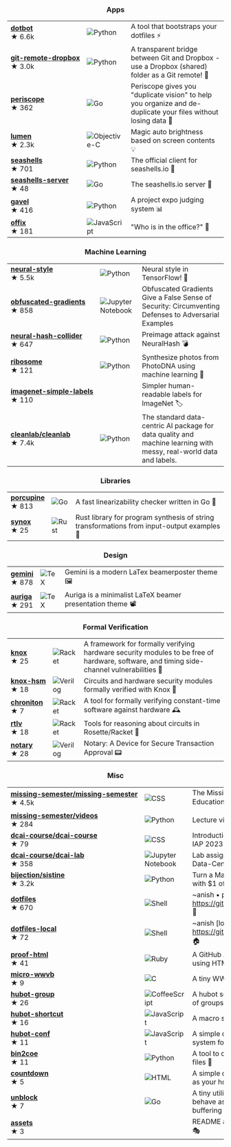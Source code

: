 <h3 align="center">Apps</h3>

| | | |
|---|---|---|
| [**dotbot**](https://github.com/anishathalye/dotbot) <br /> ★⁠ ⁠6.6k | ![Python](https://img.shields.io/badge/python-%233670A0?style=for-the-badge&logo=python&logoColor=ffdd54) | A tool that bootstraps your dotfiles ⚡️ |
| [**git⁠-⁠remote⁠-⁠dropbox**](https://github.com/anishathalye/git-remote-dropbox) <br /> ★⁠ ⁠3.0k | ![Python](https://img.shields.io/badge/python-%233670A0?style=for-the-badge&logo=python&logoColor=ffdd54) | A transparent bridge between Git and Dropbox - use a Dropbox (shared) folder as a Git remote! 🎁 |
| [**periscope**](https://github.com/anishathalye/periscope) <br /> ★⁠ ⁠362 | ![Go](https://img.shields.io/badge/go-%2300ADD8.svg?style=for-the-badge&logo=go&logoColor=white) | Periscope gives you "duplicate vision" to help you organize and de-duplicate your files without losing data 🔭 |
| [**lumen**](https://github.com/anishathalye/lumen) <br /> ★⁠ ⁠2.3k | ![Objective-C](https://img.shields.io/badge/objective--c-%23387bcc.svg?style=for-the-badge&logo=apple&logoColor=white) | Magic auto brightness based on screen contents 💡 |
| [**seashells**](https://github.com/anishathalye/seashells) <br /> ★⁠ ⁠701 | ![Python](https://img.shields.io/badge/python-%233670A0?style=for-the-badge&logo=python&logoColor=ffdd54) | The official client for seashells.io 🐚 |
| [**seashells⁠-⁠server**](https://github.com/anishathalye/seashells-server) <br /> ★⁠ ⁠48 | ![Go](https://img.shields.io/badge/go-%2300ADD8.svg?style=for-the-badge&logo=go&logoColor=white) | The seashells.io server 🐚 |
| [**gavel**](https://github.com/anishathalye/gavel) <br /> ★⁠ ⁠416 | ![Python](https://img.shields.io/badge/python-%233670A0?style=for-the-badge&logo=python&logoColor=ffdd54) | A project expo judging system 📊 |
| [**offix**](https://github.com/anishathalye/offix) <br /> ★⁠ ⁠181 | ![JavaScript](https://img.shields.io/badge/javascript-%23323330.svg?style=for-the-badge&logo=javascript&logoColor=%23F7DF1E) | "Who is in the office?" 👀 |

<h3 align="center">Machine Learning</h3>

| | | |
|---|---|---|
| [**neural⁠-⁠style**](https://github.com/anishathalye/neural-style) <br /> ★⁠ ⁠5.5k | ![Python](https://img.shields.io/badge/python-%233670A0?style=for-the-badge&logo=python&logoColor=ffdd54) | Neural style in TensorFlow! 🎨 |
| [**obfuscated⁠-⁠gradients**](https://github.com/anishathalye/obfuscated-gradients) <br /> ★⁠ ⁠858 | ![Jupyter Notebook](https://img.shields.io/badge/jupyter-%23FA0F00.svg?style=for-the-badge&logo=jupyter&logoColor=white) | Obfuscated Gradients Give a False Sense of Security: Circumventing Defenses to Adversarial Examples |
| [**neural⁠-⁠hash⁠-⁠collider**](https://github.com/anishathalye/neural-hash-collider) <br /> ★⁠ ⁠647 | ![Python](https://img.shields.io/badge/python-%233670A0?style=for-the-badge&logo=python&logoColor=ffdd54) | Preimage attack against NeuralHash 💣 |
| [**ribosome**](https://github.com/anishathalye/ribosome) <br /> ★⁠ ⁠121 | ![Python](https://img.shields.io/badge/python-%233670A0?style=for-the-badge&logo=python&logoColor=ffdd54) | Synthesize photos from PhotoDNA using machine learning 🌱 |
| [**imagenet⁠-⁠simple⁠-⁠labels**](https://github.com/anishathalye/imagenet-simple-labels) <br /> ★⁠ ⁠110 |  | Simpler human-readable labels for ImageNet 🏷 |
| [**cleanlab⁠/⁠cleanlab**](https://github.com/cleanlab/cleanlab) <br /> ★⁠ ⁠7.4k | ![Python](https://img.shields.io/badge/python-%233670A0?style=for-the-badge&logo=python&logoColor=ffdd54) | The standard data-centric AI package for data quality and machine learning with messy, real-world data and labels. |

<h3 align="center">Libraries</h3>

| | | |
|---|---|---|
| [**porcupine**](https://github.com/anishathalye/porcupine) <br /> ★⁠ ⁠813 | ![Go](https://img.shields.io/badge/go-%2300ADD8.svg?style=for-the-badge&logo=go&logoColor=white) | A fast linearizability checker written in Go 🔎 |
| [**synox**](https://github.com/anishathalye/synox) <br /> ★⁠ ⁠25 | ![Rust](https://img.shields.io/badge/rust-%23000000.svg?style=for-the-badge&logo=rust&logoColor=white) | Rust library for program synthesis of string transformations from input-output examples 🔮 |

<h3 align="center">Design</h3>

| | | |
|---|---|---|
| [**gemini**](https://github.com/anishathalye/gemini) <br /> ★⁠ ⁠878 | ![TeX](https://img.shields.io/badge/latex-%23008080.svg?style=for-the-badge&logo=latex&logoColor=white) | Gemini is a modern LaTex beamerposter theme 🖼 |
| [**auriga**](https://github.com/anishathalye/auriga) <br /> ★⁠ ⁠291 | ![TeX](https://img.shields.io/badge/latex-%23008080.svg?style=for-the-badge&logo=latex&logoColor=white) | Auriga is a minimalist LaTeX beamer presentation theme 📽 |

<h3 align="center">Formal Verification</h3>

| | | |
|---|---|---|
| [**knox**](https://github.com/anishathalye/knox) <br /> ★⁠ ⁠25 | ![Racket](https://img.shields.io/badge/racket-%233d5ea6.svg?style=for-the-badge&logo=racket&logoColor=white) | A framework for formally verifying hardware security modules to be free of hardware, software, and timing side-channel vulnerabilities 🔏 |
| [**knox⁠-⁠hsm**](https://github.com/anishathalye/knox-hsm) <br /> ★⁠ ⁠18 | ![Verilog](https://img.shields.io/badge/verilog-%23f6624d.svg?style=for-the-badge&logoColor=white) | Circuits and hardware security modules formally verified with Knox 🔐 |
| [**chroniton**](https://github.com/anishathalye/chroniton) <br /> ★⁠ ⁠7 | ![Racket](https://img.shields.io/badge/racket-%233d5ea6.svg?style=for-the-badge&logo=racket&logoColor=white) | A tool for formally verifying constant-time software against hardware 🕰️ |
| [**rtlv**](https://github.com/anishathalye/rtlv) <br /> ★⁠ ⁠18 | ![Racket](https://img.shields.io/badge/racket-%233d5ea6.svg?style=for-the-badge&logo=racket&logoColor=white) | Tools for reasoning about circuits in Rosette/Racket 🔌 |
| [**notary**](https://github.com/anishathalye/notary) <br /> ★⁠ ⁠28 | ![Verilog](https://img.shields.io/badge/verilog-%23f6624d.svg?style=for-the-badge&logoColor=white) | Notary: A Device for Secure Transaction Approval 📟 |

<h3 align="center">Misc</h3>

| | | |
|---|---|---|
| [**missing⁠-⁠semester⁠/⁠missing⁠-⁠semester**](https://github.com/missing-semester/missing-semester) <br /> ★⁠ ⁠4.5k | ![CSS](https://img.shields.io/badge/css3-%231572B6.svg?style=for-the-badge&logo=css3&logoColor=white) | The Missing Semester of Your CS Education 📚 |
| [**missing⁠-⁠semester⁠/⁠videos**](https://github.com/missing-semester/videos) <br /> ★⁠ ⁠284 | ![Python](https://img.shields.io/badge/python-%233670A0?style=for-the-badge&logo=python&logoColor=ffdd54) | Lecture video processing scripts 🎥 |
| [**dcai⁠-⁠course⁠/⁠dcai⁠-⁠course**](https://github.com/dcai-course/dcai-course) <br /> ★⁠ ⁠79 | ![CSS](https://img.shields.io/badge/css3-%231572B6.svg?style=for-the-badge&logo=css3&logoColor=white) | Introduction to Data-Centric AI, MIT IAP 2023 🤖 |
| [**dcai⁠-⁠course⁠/⁠dcai⁠-⁠lab**](https://github.com/dcai-course/dcai-lab) <br /> ★⁠ ⁠358 | ![Jupyter Notebook](https://img.shields.io/badge/jupyter-%23FA0F00.svg?style=for-the-badge&logo=jupyter&logoColor=white) | Lab assignments for Introduction to Data-Centric AI, MIT IAP 2023 👩🏽‍💻 |
| [**bijection⁠/⁠sistine**](https://github.com/bijection/sistine) <br /> ★⁠ ⁠3.2k | ![Python](https://img.shields.io/badge/python-%233670A0?style=for-the-badge&logo=python&logoColor=ffdd54) | Turn a MacBook into a Touchscreen with $1 of Hardware |
| [**dotfiles**](https://github.com/anishathalye/dotfiles) <br /> ★⁠ ⁠670 | ![Shell](https://img.shields.io/badge/shell-%23121011.svg?style=for-the-badge&logo=gnu-bash&logoColor=white) | ~anish • powered by https://github.com/anishathalye/dotbot 💾 |
| [**dotfiles⁠-⁠local**](https://github.com/anishathalye/dotfiles-local) <br /> ★⁠ ⁠72 | ![Shell](https://img.shields.io/badge/shell-%23121011.svg?style=for-the-badge&logo=gnu-bash&logoColor=white) | ~anish [local config] • powered by https://github.com/anishathalye/dotbot 🏠 |
| [**proof⁠-⁠html**](https://github.com/anishathalye/proof-html) <br /> ★⁠ ⁠41 | ![Ruby](https://img.shields.io/badge/ruby-%23CC342D.svg?style=for-the-badge&logo=ruby&logoColor=white) | A GitHub Action to validate HTML using HTMLProofer ✅ |
| [**micro⁠-⁠wwvb**](https://github.com/anishathalye/micro-wwvb) <br /> ★⁠ ⁠9 | ![C](https://img.shields.io/badge/c-%2300599C.svg?style=for-the-badge&logo=c&logoColor=white) | A tiny WWVB station 📡 |
| [**hubot⁠-⁠group**](https://github.com/anishathalye/hubot-group) <br /> ★⁠ ⁠26 | ![CoffeeScript](https://img.shields.io/badge/coffeescript-%233e2723.svg?style=for-the-badge&logo=coffeescript&logoColor=%23ffffff) | A hubot script that expands mentions of groups 👫 |
| [**hubot⁠-⁠shortcut**](https://github.com/anishathalye/hubot-shortcut) <br /> ★⁠ ⁠16 | ![JavaScript](https://img.shields.io/badge/javascript-%23323330.svg?style=for-the-badge&logo=javascript&logoColor=%23F7DF1E) | A macro system for hubot 💨 |
| [**hubot⁠-⁠conf**](https://github.com/anishathalye/hubot-conf) <br /> ★⁠ ⁠11 | ![JavaScript](https://img.shields.io/badge/javascript-%23323330.svg?style=for-the-badge&logo=javascript&logoColor=%23F7DF1E) | A simple configuration management system for hubot 🔧 |
| [**bin2coe**](https://github.com/anishathalye/bin2coe) <br /> ★⁠ ⁠11 | ![Python](https://img.shields.io/badge/python-%233670A0?style=for-the-badge&logo=python&logoColor=ffdd54) | A tool to convert binary files to COE files 💫 |
| [**countdown**](https://github.com/anishathalye/countdown) <br /> ★⁠ ⁠5 | ![HTML](https://img.shields.io/badge/html5-%23E34F26.svg?style=for-the-badge&logo=html5&logoColor=white) | A simple countdown timer you can set as your homepage ⏰ |
| [**unblock**](https://github.com/anishathalye/unblock) <br /> ★⁠ ⁠7 | ![Go](https://img.shields.io/badge/go-%2300ADD8.svg?style=for-the-badge&logo=go&logoColor=white) | A tiny utility to make shell pipes behave as if they have unlimited buffering ♾ |
| [**assets**](https://github.com/anishathalye/assets) <br /> ★⁠ ⁠3 |  | README assets for my GitHub projects 🎭 |


